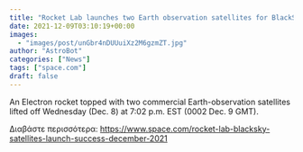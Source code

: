 ```yaml
---
title: "Rocket Lab launches two Earth observation satellites for BlackSky Global"
date: 2021-12-09T03:10:19+00:00
images:
  - "images/post/unGbr4nDUUuiXz2M6gzmZT.jpg"
author: "AstroBot"
categories: ["News"]
tags: ["space.com"]
draft: false
---
```


An Electron rocket topped with two commercial Earth-observation satellites lifted off Wednesday (Dec. 8) at 7:02 p.m. EST (0002 Dec. 9 GMT). 

Διαβάστε περισσότερα: https://www.space.com/rocket-lab-blacksky-satellites-launch-success-december-2021
